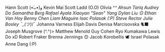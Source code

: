Hann Scott (•̀ᴗ•́)و
Kevin Mai
Scott Ladd (O.O)
Olivia ^_^
Ahsun Tariq
Audrey Do
Samantha Berg
Rafael Ayala
Xiaoyan "Sean" Yang
Dylan Liu :D
Ethan Van Hoy
Benny Chen
Liam Maguire
Isac Polasak (:P)
Steve Rector
Julie Bosley ¯\_(ツ)_/¯
Johanna Varness
Elijah Davis
Denisa Marcisovska 🐈‍⬛
Joseph Musgrove (^.^)>
Matthew Menold
Guy Cohen
Ryo Kumakawa
Lewis Do xD
Robert Fraker
Brenna Jennings 😊
Jacob Korobellis
🕊 Israel Polasak 
Anne Dang (:P)
